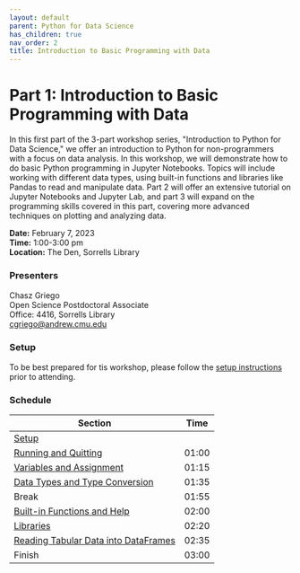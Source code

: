 ```yaml
---
layout: default
parent: Python for Data Science
has_children: true
nav_order: 2
title: Introduction to Basic Programming with Data
---
```


# Part 1: Introduction to Basic Programming with Data

In this first part of the 3-part workshop series, "Introduction to Python for Data Science," we offer an introduction to Python for non-programmers with a focus on data analysis. In this workshop, we will demonstrate how to do basic Python programming in Jupyter Notebooks. Topics will include working with different data types, using built-in functions and libraries like Pandas to read and manipulate data. Part 2 will offer an extensive tutorial on Jupyter Notebooks and Jupyter Lab, and part 3 will expand on the programming skills covered in this part, covering more advanced techniques on plotting and analyzing data.

**Date:** February 7, 2023   
**Time:** 1:00-3:00 pm   
**Location:** The Den, Sorrells Library   

### Presenters
Chasz Griego <a href='https://github.com/chaszg' target='_blank'><img src='../../content/img/GitHub-Mark-custom.svg' style='width:15px; padding:0; border:none !important;'></a>  
Open Science Postdoctoral Associate  
Office: 4416, Sorrells Library  
[cgriego@andrew.cmu.edu](mailto:cgriego@andrew.cmu.edu)

### Setup

To be best prepared for tis workshop, please follow the [setup instructions](../setup)
prior to attending.

### Schedule

| Section  | Time |
| ------------- | ------------- |
| [Setup](../setup.md)  |   |
| [Running and Quitting](01-run-quit.md) | 01:00  |
| [Variables and Assignment](02-variables.md)  | 01:15  |
| [Data Types and Type Conversion](03-types-conversion.md)  |  01:35  |
| Break | 01:55
| [Built-in Functions and Help](04-built-in.md) | 02:00 |
| [Libraries](05-libraries.md) | 02:20 |
| [Reading Tabular Data into DataFrames](06-reading-tabular.md) | 02:35 |
| Finish  | 03:00  |
